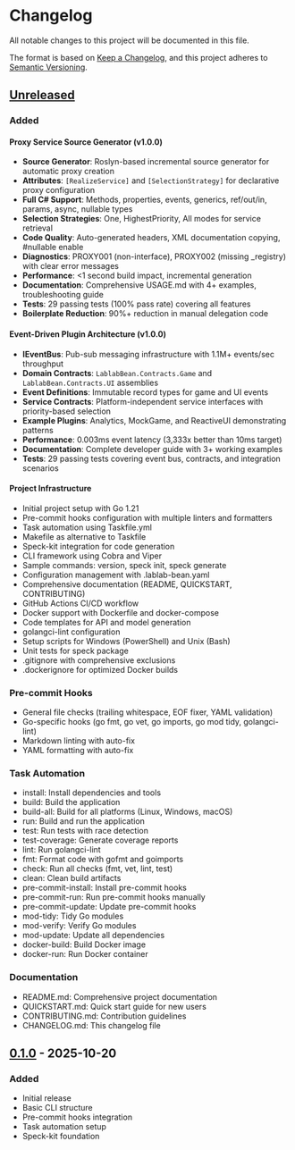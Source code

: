 # Changelog

All notable changes to this project will be documented in this file.

The format is based on [Keep a Changelog](https://keepachangelog.com/en/1.0.0/),
and this project adheres to [Semantic Versioning](https://semver.org/spec/v2.0.0.html).

## [Unreleased]

### Added

#### Proxy Service Source Generator (v1.0.0)
- **Source Generator**: Roslyn-based incremental source generator for automatic proxy creation
- **Attributes**: `[RealizeService]` and `[SelectionStrategy]` for declarative proxy configuration
- **Full C# Support**: Methods, properties, events, generics, ref/out/in, params, async, nullable types
- **Selection Strategies**: One, HighestPriority, All modes for service retrieval
- **Code Quality**: Auto-generated headers, XML documentation copying, #nullable enable
- **Diagnostics**: PROXY001 (non-interface), PROXY002 (missing _registry) with clear error messages
- **Performance**: <1 second build impact, incremental generation
- **Documentation**: Comprehensive USAGE.md with 4+ examples, troubleshooting guide
- **Tests**: 29 passing tests (100% pass rate) covering all features
- **Boilerplate Reduction**: 90%+ reduction in manual delegation code

#### Event-Driven Plugin Architecture (v1.0.0)
- **IEventBus**: Pub-sub messaging infrastructure with 1.1M+ events/sec throughput
- **Domain Contracts**: `LablabBean.Contracts.Game` and `LablabBean.Contracts.UI` assemblies
- **Event Definitions**: Immutable record types for game and UI events
- **Service Contracts**: Platform-independent service interfaces with priority-based selection
- **Example Plugins**: Analytics, MockGame, and ReactiveUI demonstrating patterns
- **Performance**: 0.003ms event latency (3,333x better than 10ms target)
- **Documentation**: Complete developer guide with 3+ working examples
- **Tests**: 29 passing tests covering event bus, contracts, and integration scenarios

#### Project Infrastructure
- Initial project setup with Go 1.21
- Pre-commit hooks configuration with multiple linters and formatters
- Task automation using Taskfile.yml
- Makefile as alternative to Taskfile
- Speck-kit integration for code generation
- CLI framework using Cobra and Viper
- Sample commands: version, speck init, speck generate
- Configuration management with .lablab-bean.yaml
- Comprehensive documentation (README, QUICKSTART, CONTRIBUTING)
- GitHub Actions CI/CD workflow
- Docker support with Dockerfile and docker-compose
- Code templates for API and model generation
- golangci-lint configuration
- Setup scripts for Windows (PowerShell) and Unix (Bash)
- Unit tests for speck package
- .gitignore with comprehensive exclusions
- .dockerignore for optimized Docker builds

### Pre-commit Hooks
- General file checks (trailing whitespace, EOF fixer, YAML validation)
- Go-specific hooks (go fmt, go vet, go imports, go mod tidy, golangci-lint)
- Markdown linting with auto-fix
- YAML formatting with auto-fix

### Task Automation
- install: Install dependencies and tools
- build: Build the application
- build-all: Build for all platforms (Linux, Windows, macOS)
- run: Build and run the application
- test: Run tests with race detection
- test-coverage: Generate coverage reports
- lint: Run golangci-lint
- fmt: Format code with gofmt and goimports
- check: Run all checks (fmt, vet, lint, test)
- clean: Clean build artifacts
- pre-commit-install: Install pre-commit hooks
- pre-commit-run: Run pre-commit hooks manually
- pre-commit-update: Update pre-commit hooks
- mod-tidy: Tidy Go modules
- mod-verify: Verify Go modules
- mod-update: Update all dependencies
- docker-build: Build Docker image
- docker-run: Run Docker container

### Documentation
- README.md: Comprehensive project documentation
- QUICKSTART.md: Quick start guide for new users
- CONTRIBUTING.md: Contribution guidelines
- CHANGELOG.md: This changelog file

## [0.1.0] - 2025-10-20

### Added
- Initial release
- Basic CLI structure
- Pre-commit hooks integration
- Task automation setup
- Speck-kit foundation

[Unreleased]: https://github.com/yokan-projects/lablab-bean/compare/v0.1.0...HEAD
[0.1.0]: https://github.com/yokan-projects/lablab-bean/releases/tag/v0.1.0
